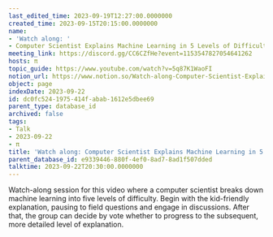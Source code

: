 ```yaml
---
last_edited_time: 2023-09-19T12:27:00.0000000
created_time: 2023-09-15T20:15:00.0000000
name:
- 'Watch along: '
- Computer Scientist Explains Machine Learning in 5 Levels of Difficulty | WIRED
meeting_link: https://discord.gg/CC6CZfHe?event=1153547827054641262
hosts: π
topic_guide: https://www.youtube.com/watch?v=5q87K1WaoFI
notion_url: https://www.notion.so/Watch-along-Computer-Scientist-Explains-Machine-Learning-in-5-Levels-of-Difficulty-WIRED-dc0fc5241975414fabab1612e5dbee69
object: page
indexDate: 2023-09-22
id: dc0fc524-1975-414f-abab-1612e5dbee69
parent_type: database_id
archived: false
tags:
- Talk
- 2023-09-22
- π
title: 'Watch along: Computer Scientist Explains Machine Learning in 5 Levels of Difficulty | WIRED'
parent_database_id: e9339446-880f-4ef0-8ad7-8ad1f507dded
talktime: 2023-09-22T20:30:00.0000000
---
```



Watch-along session for this video where a computer scientist breaks down machine learning into five levels of difficulty.
Begin with the kid-friendly explanation, pausing to field questions and engage in discussions. After that, the group can decide by vote whether to progress to the subsequent, more detailed level of explanation.

























